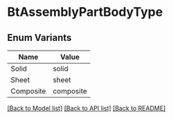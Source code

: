 # BtAssemblyPartBodyType

## Enum Variants

| Name | Value |
|---- | -----|
| Solid | solid |
| Sheet | sheet |
| Composite | composite |


[[Back to Model list]](../README.md#documentation-for-models) [[Back to API list]](../README.md#documentation-for-api-endpoints) [[Back to README]](../README.md)



